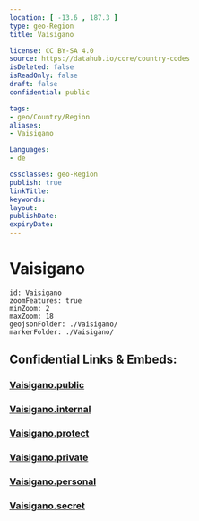 ```yaml
---
location: [ -13.6 , 187.3 ] 
type: geo-Region
title: Vaisigano

license: CC BY-SA 4.0
source: https://datahub.io/core/country-codes
isDeleted: false
isReadOnly: false
draft: false
confidential: public

tags:
- geo/Country/Region
aliases:
- Vaisigano

Languages:
- de

cssclasses: geo-Region
publish: true
linkTitle: 
keywords: 
layout: 
publishDate: 
expiryDate: 
---
```


# Vaisigano

```leaflet
id: Vaisigano
zoomFeatures: true 
minZoom: 2 
maxZoom: 18
geojsonFolder: ./Vaisigano/
markerFolder: ./Vaisigano/
```


## Confidential Links & Embeds: 

### [Vaisigano.public](/_public/\Earth\Continent\Oceania\Polynesia\Samoa\Districts~SamoaVaisigano.public.md) 

### [Vaisigano.internal](/_internal/\Earth\Continent\Oceania\Polynesia\Samoa\Districts~SamoaVaisigano.internal.md) 

### [Vaisigano.protect](/_protect/\Earth\Continent\Oceania\Polynesia\Samoa\Districts~SamoaVaisigano.protect.md) 

### [Vaisigano.private](/_private/\Earth\Continent\Oceania\Polynesia\Samoa\Districts~SamoaVaisigano.private.md) 

### [Vaisigano.personal](/_personal/\Earth\Continent\Oceania\Polynesia\Samoa\Districts~SamoaVaisigano.personal.md) 

### [Vaisigano.secret](/_secret/\Earth\Continent\Oceania\Polynesia\Samoa\Districts~SamoaVaisigano.secret.md)

